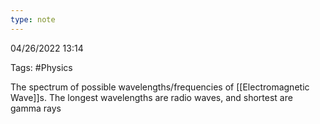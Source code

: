 ```yaml
---
type: note
---
```

04/26/2022 13:14

Tags: #Physics 

The spectrum of possible wavelengths/frequencies of [[Electromagnetic Wave]]s. The longest wavelengths are radio waves, and shortest are gamma rays
